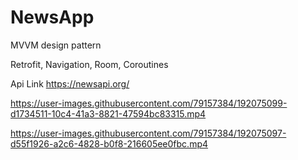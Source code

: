 # NewsApp

MVVM design pattern 

Retrofit, Navigation, Room, Coroutines

Api Link https://newsapi.org/

https://user-images.githubusercontent.com/79157384/192075099-d1734511-10c4-41a3-8821-47594bc83315.mp4  

https://user-images.githubusercontent.com/79157384/192075097-d55f1926-a2c6-4828-b0f8-216605ee0fbc.mp4




